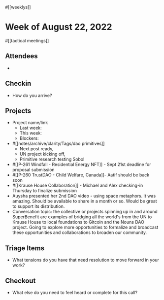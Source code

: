 #[[weeklys]] 
# Week of August 22, 2022
#[[tactical meetings]] 
## Attendees
- 

## Checkin
- How do you arrive?


## Projects
- Project name/link
	- Last week:
	- This week:
	- Blockers:
- #[[notes/archive/clarity/Tags/dao primitives]] 
	- Next post ready, 
	- UN project kicking off, 
	- Primitive research testing Sobol 
- #[[P-261 Windfall - Residential Energy NFT]] - Sept 21st deadline for proposal submission
- #[[P-260 TrustDAO - Child Welfare, Canada]]- Aatif should be back soon
- #[[Krause House Collaboration]] - Michael and Alex checking-in Thursday to finalize submission
- Auysha presented her 2nd DAO video - using space metaphors. It was amazing. Should be available to share in a month or so. Would be great to support its distribution.
- Conversation topic: the collective or projects spinning up in and around SuperBenefit are examples of bridging all the world's from the UN to Krause House to local foundations to Gitcoin and the Nouns DAO project. Going to explore more opportunities to formalize and broadcast these opportunities and collaborations to broaden our community.

## Triage Items
- What tensions do you have that need resolution to move forward in your work?

## Checkout
- What else do you need to feel heard or complete for this call?
